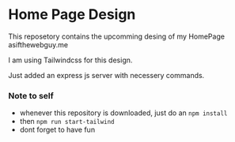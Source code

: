 # Home Page Design

This reposetory contains the upcomming desing of my HomePage asifthewebguy.me

I am using Tailwindcss for this design.

Just added an express js server with necessery commands. 

### Note to self

- whenever this repository is downloaded, just do an `npm install` 
- then `npm run start-tailwind`
- dont forget to have fun